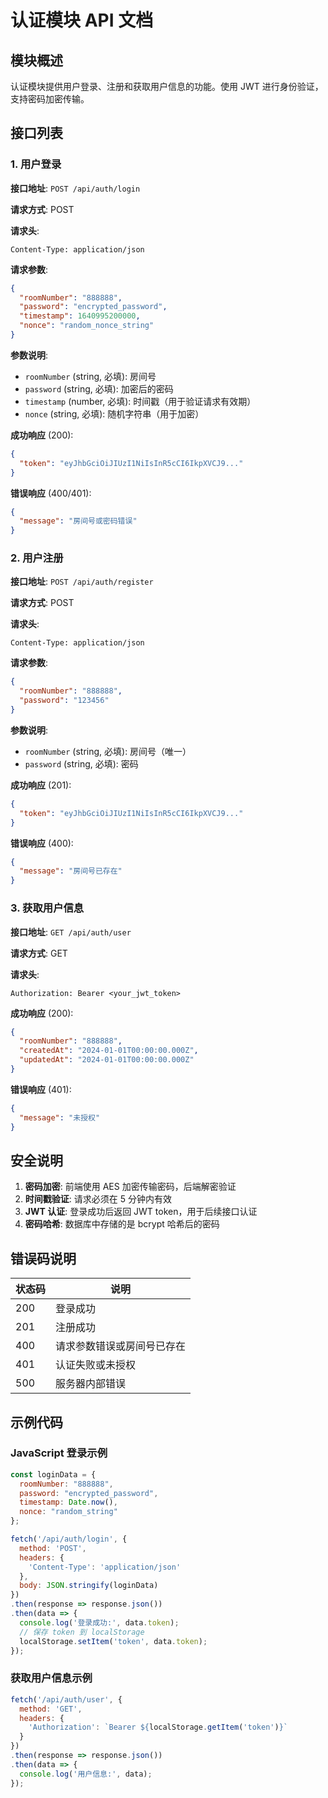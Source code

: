 # 认证模块 API 文档

## 模块概述

认证模块提供用户登录、注册和获取用户信息的功能。使用 JWT 进行身份验证，支持密码加密传输。

## 接口列表

### 1. 用户登录

**接口地址**: `POST /api/auth/login`

**请求方式**: POST

**请求头**:
```
Content-Type: application/json
```

**请求参数**:
```json
{
  "roomNumber": "888888",
  "password": "encrypted_password",
  "timestamp": 1640995200000,
  "nonce": "random_nonce_string"
}
```

**参数说明**:
- `roomNumber` (string, 必填): 房间号
- `password` (string, 必填): 加密后的密码
- `timestamp` (number, 必填): 时间戳（用于验证请求有效期）
- `nonce` (string, 必填): 随机字符串（用于加密）

**成功响应** (200):
```json
{
  "token": "eyJhbGciOiJIUzI1NiIsInR5cCI6IkpXVCJ9..."
}
```

**错误响应** (400/401):
```json
{
  "message": "房间号或密码错误"
}
```

### 2. 用户注册

**接口地址**: `POST /api/auth/register`

**请求方式**: POST

**请求头**:
```
Content-Type: application/json
```

**请求参数**:
```json
{
  "roomNumber": "888888",
  "password": "123456"
}
```

**参数说明**:
- `roomNumber` (string, 必填): 房间号（唯一）
- `password` (string, 必填): 密码

**成功响应** (201):
```json
{
  "token": "eyJhbGciOiJIUzI1NiIsInR5cCI6IkpXVCJ9..."
}
```

**错误响应** (400):
```json
{
  "message": "房间号已存在"
}
```

### 3. 获取用户信息

**接口地址**: `GET /api/auth/user`

**请求方式**: GET

**请求头**:
```
Authorization: Bearer <your_jwt_token>
```

**成功响应** (200):
```json
{
  "roomNumber": "888888",
  "createdAt": "2024-01-01T00:00:00.000Z",
  "updatedAt": "2024-01-01T00:00:00.000Z"
}
```

**错误响应** (401):
```json
{
  "message": "未授权"
}
```

## 安全说明

1. **密码加密**: 前端使用 AES 加密传输密码，后端解密验证
2. **时间戳验证**: 请求必须在 5 分钟内有效
3. **JWT 认证**: 登录成功后返回 JWT token，用于后续接口认证
4. **密码哈希**: 数据库中存储的是 bcrypt 哈希后的密码

## 错误码说明

| 状态码 | 说明 |
|--------|------|
| 200 | 登录成功 |
| 201 | 注册成功 |
| 400 | 请求参数错误或房间号已存在 |
| 401 | 认证失败或未授权 |
| 500 | 服务器内部错误 |

## 示例代码

### JavaScript 登录示例
```javascript
const loginData = {
  roomNumber: "888888",
  password: "encrypted_password",
  timestamp: Date.now(),
  nonce: "random_string"
};

fetch('/api/auth/login', {
  method: 'POST',
  headers: {
    'Content-Type': 'application/json'
  },
  body: JSON.stringify(loginData)
})
.then(response => response.json())
.then(data => {
  console.log('登录成功:', data.token);
  // 保存 token 到 localStorage
  localStorage.setItem('token', data.token);
});
```

### 获取用户信息示例
```javascript
fetch('/api/auth/user', {
  method: 'GET',
  headers: {
    'Authorization': `Bearer ${localStorage.getItem('token')}`
  }
})
.then(response => response.json())
.then(data => {
  console.log('用户信息:', data);
});
``` 